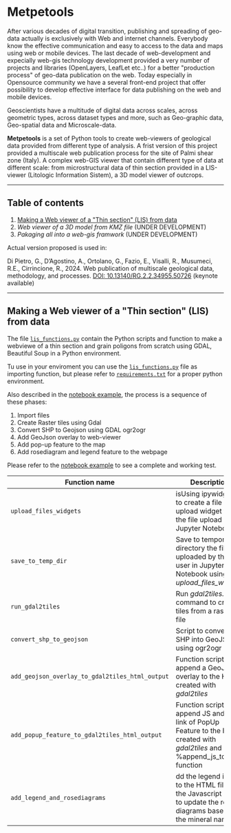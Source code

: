 # Metpetools

After various decades of digital transition, publishing and spreading of geo-data actually is exclusively with Web and internet channels. Everybody know the effective communication and easy to access to the data and maps using web or mobile devices. The last decade of web-development and expecially web-gis technology development provided a very number of projects and libraries (OpenLayers, LeafLet etc..) for a better "production process" of geo-data publication on the web. Today especially in Opensource community we have a several front-end project that offer possibility to develop effective interface for data publishing on the web and mobile devices.

Geoscientists have a multitude of digital data across scales, across geometric types, across dataset types and more, such as Geo-graphic data, Geo-spatial data and Microscale-data.

**Metpetools** is a set of Python tools to create web-viewers of geological data provided from different type of analysis. A frist version of this project provided a multiscale web publication process for the site of Palmi shear zone  (Italy). A complex web-GIS viewer that contain different type of data at different scale: from microstructural data of thin section provided in a LIS-viewer (Litologic Information Sistem), a 3D model viewer of outcrops.



---

## Table of contents

1. [Making a Web viewer of a "Thin section" (LIS) from data](#making-a-web-viewer-of-a-thin-section-lis-from-data)
2. *Web viewer of a 3D model from KMZ file* (UNDER DEVELOPMENT)
3. *Pakaging all into a web-gis framwork* (UNDER DEVELOPMENT)

Actual version proposed is used in:

Di Pietro, G., D’Agostino, A., Ortolano, G., Fazio, E., Visalli, R., Musumeci, R.E., Cirrincione, R., 2024. Web publication of multiscale geological data, methodology, and processes. [DOI: 10.13140/RG.2.2.34955.50726](https://doi.org/10.13140/RG.2.2.34955.50726) (keynote available)

---

## Making a Web viewer of a "Thin section" (LIS) from data

The file [`lis_functions.py`](LIS/lis_functions.py) contain the Python scripts and function to make a webviewe of a thin section and grain poligons from scratch using GDAL, Beautiful Soup in a Python environment.

Tu use in your enviroment you can use the [`lis_functions.py`](LIS/lis_functions.py) file as importing function, but please refer to [`requirements.txt`](LIS/requirements.txt) for a proper python environment.

Also described in the [notebook example](LIS/LIS_of_a_thinSection.ipynb), the process is a sequence of these phases:

1. Import files
2. Create Raster tiles using Gdal
3. Convert SHP to Geojson using GDAL ogr2ogr
4. Add GeoJson overlay to web-viewer
5. Add pop-up feature to the map
6. Add rosediagram and legend feature to the webpage

Please refer to the [notebook example](LIS/LIS_of_a_thinSection.ipynb) to see a complete and working test.

|Function name| Description|
|---|---|
|`upload_files_widgets`|isUsing ipywidgets to create a file upload widget for the file upload in Jupyter Notebook|
|`save_to_temp_dir`|Save to temporary directory the file uploaded by the user in Jupyter Notebook using *upload_files_widgets*|
|`run_gdal2tiles`|Run *gdal2tiles.py* command to create tiles from a raster file|
|`convert_shp_to_geojson`|Script to convert SHP into GeoJSON using ogr2ogr|
|`add_geojson_overlay_to_gdal2tiles_html_output`|Function script to append a GeoJSON overlay to the HTML created with *gdal2tiles*|
|`add_popup_feature_to_gdal2tiles_html_output`|Function script to append JS and CSS link of PopUp Feature to the HTML created with *gdal2tiles* and %append_js_to_html function|
|`add_legend_and_rosediagrams`|dd the legend icons to the HTML file and the Javascript code to update the rose diagrams based on the mineral name|